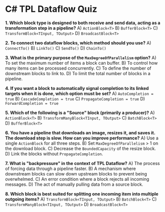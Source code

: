 # C# TPL Dataflow Quiz

**1. Which block type is designed to both receive and send data, acting as a transformation step in a pipeline?**
A) `ActionBlock<T>`
B) `BufferBlock<T>`
C) `TransformBlock<TInput, TOutput>`
D) `BroadcastBlock<T>`

**2. To connect two dataflow blocks, which method should you use?**
A) `ConnectTo()`
B) `LinkTo()`
C) `SendTo()`
D) `ChainTo()`

**3. What is the primary purpose of the `MaxDegreeOfParallelism` option?**
A) To set the maximum number of items a block can buffer.
B) To control how many items can be processed concurrently.
C) To define the number of downstream blocks to link to.
D) To limit the total number of blocks in a pipeline.

**4. If you want a block to automatically signal completion to its linked targets when it is done, which option must be set?**
A) `AutoCompletion = true`
B) `CascadeCompletion = true`
C) `PropagateCompletion = true`
D) `ForwardCompletion = true`

**5. Which of the following is a "Source" block (primarily a producer)?**
A) `ActionBlock<T>`
B) `TransformManyBlock<TInput, TOutput>`
C) `BatchBlock<T>`
D) `BufferBlock<T>`

**6. You have a pipeline that downloads an image, resizes it, and saves it. The download step is slow. How can you improve performance?**
A) Use a single `ActionBlock` for all three steps.
B) Set `MaxDegreeOfParallelism` > 1 on the download block.
C) Decrease the `BoundedCapacity` of the resize block.
D) Link the blocks without `PropagateCompletion`.

**7. What is "backpressure" in the context of TPL Dataflow?**
A) The process of forcing data through a pipeline faster.
B) A mechanism where downstream blocks can slow down upstream blocks to prevent being overwhelmed.
C) An error condition where a block rejects all incoming messages.
D) The act of manually pulling data from a source block.

**8. Which block is best suited for splitting one incoming item into multiple outgoing items?**
A) `TransformBlock<TInput, TOutput>`
B) `BatchBlock<T>`
C) `TransformManyBlock<TInput, TOutput>`
D) `BroadcastBlock<T>`
